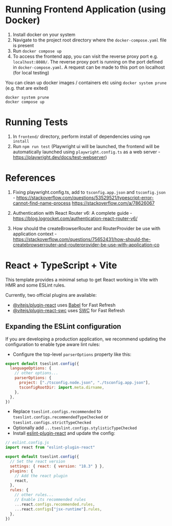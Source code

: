 # Running Frontend Application (using Docker)

1. Install docker on your system
2. Navigate to the project root directory where the `docker-compose.yaml` file is present
3. Run `docker compose up`
4. To access the frontend app, you can visit the reverse proxy port e.g. `localhost:8080/`. The reverse proxy port is running on the port defined in `docker-compose.yaml`. A request can be made to this port on localhost (for local testing)

You can clean up docker images / containers etc using `docker system prune` (e.g. that are exited)

```shell
docker system prune
docker compose up
```

# Running Tests

1. In `frontend/` directory, perform install of dependencies using `npm install`
2. Run `npm run test` (Playwright ui will be launched, the frontend will be automatically launched using `playwright.config.ts` as a web server - https://playwright.dev/docs/test-webserver)

# References

1. Fixing playwright.config.ts, add to `tsconfig.app.json` and `tsconfig.json` - https://stackoverflow.com/questions/53529521/typescript-error-cannot-find-name-process
   https://stackoverflow.com/a/78626067

2. Authentication with React Router v6: A complete guide - https://blog.logrocket.com/authentication-react-router-v6/
3. How should the createBrowserRouter and RouterProvider be use with application context - https://stackoverflow.com/questions/75652431/how-should-the-createbrowserrouter-and-routerprovider-be-use-with-application-co

# React + TypeScript + Vite

This template provides a minimal setup to get React working in Vite with HMR and some ESLint rules.

Currently, two official plugins are available:

- [@vitejs/plugin-react](https://github.com/vitejs/vite-plugin-react/blob/main/packages/plugin-react/README.md) uses [Babel](https://babeljs.io/) for Fast Refresh
- [@vitejs/plugin-react-swc](https://github.com/vitejs/vite-plugin-react-swc) uses [SWC](https://swc.rs/) for Fast Refresh

## Expanding the ESLint configuration

If you are developing a production application, we recommend updating the configuration to enable type aware lint rules:

- Configure the top-level `parserOptions` property like this:

```js
export default tseslint.config({
  languageOptions: {
    // other options...
    parserOptions: {
      project: ["./tsconfig.node.json", "./tsconfig.app.json"],
      tsconfigRootDir: import.meta.dirname,
    },
  },
})
```

- Replace `tseslint.configs.recommended` to `tseslint.configs.recommendedTypeChecked` or `tseslint.configs.strictTypeChecked`
- Optionally add `...tseslint.configs.stylisticTypeChecked`
- Install [eslint-plugin-react](https://github.com/jsx-eslint/eslint-plugin-react) and update the config:

```js
// eslint.config.js
import react from "eslint-plugin-react"

export default tseslint.config({
  // Set the react version
  settings: { react: { version: "18.3" } },
  plugins: {
    // Add the react plugin
    react,
  },
  rules: {
    // other rules...
    // Enable its recommended rules
    ...react.configs.recommended.rules,
    ...react.configs["jsx-runtime"].rules,
  },
})
```

